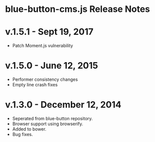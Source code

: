 # blue-button-cms.js Release Notes

# v.1.5.1 - Sept 19, 2017
- Patch Moment.js vulnerability

# v.1.5.0 - June 12, 2015
- Performer consistency changes
- Empty line crash fixes

# v.1.3.0 - December 12, 2014
- Seperated from blue-button repository.
- Browser support using browserify.
- Added to bower.
- Bug fixes.
